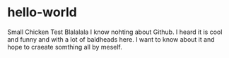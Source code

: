 # hello-world
Small Chicken Test
Blalalala I know nohting about Github. I heard it is cool and funny and with a lot of baldheads here. 
I want to know about it and hope to craeate somthing all by meself. 
